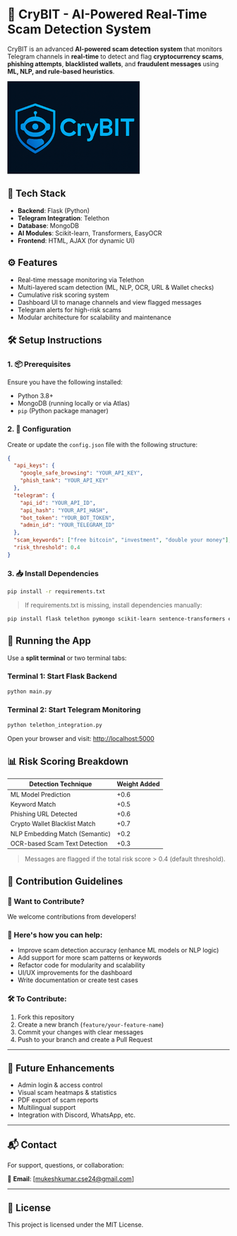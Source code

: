 # 🚨 CryBIT - AI-Powered Real-Time Scam Detection System

CryBIT is an advanced **AI-powered scam detection system** that monitors Telegram channels in **real-time** to detect and flag **cryptocurrency scams**, **phishing attempts**, **blacklisted wallets**, and **fraudulent messages** using **ML, NLP, and rule-based heuristics**.

<img src="logo.png" alt="Crybit logo" width="300"/>


## 🔧 Tech Stack

- **Backend**: Flask (Python)
- **Telegram Integration**: Telethon
- **Database**: MongoDB
- **AI Modules**: Scikit-learn, Transformers, EasyOCR
- **Frontend**: HTML, AJAX (for dynamic UI)


## ⚙️ Features

- Real-time message monitoring via Telethon
- Multi-layered scam detection (ML, NLP, OCR, URL & Wallet checks)
- Cumulative risk scoring system
- Dashboard UI to manage channels and view flagged messages
- Telegram alerts for high-risk scams
- Modular architecture for scalability and maintenance



## 🛠️ Setup Instructions

### 1. 📦 Prerequisites

Ensure you have the following installed:

- Python 3.8+
- MongoDB (running locally or via Atlas)
- `pip` (Python package manager)

### 2. 🔑 Configuration

Create or update the `config.json` file with the following structure:

```json
{
  "api_keys": {
    "google_safe_browsing": "YOUR_API_KEY",
    "phish_tank": "YOUR_API_KEY"
  },
  "telegram": {
    "api_id": "YOUR_API_ID",
    "api_hash": "YOUR_API_HASH",
    "bot_token": "YOUR_BOT_TOKEN",
    "admin_id": "YOUR_TELEGRAM_ID"
  },
  "scam_keywords": ["free bitcoin", "investment", "double your money"],
  "risk_threshold": 0.4
}
```


### 3. 📥 Install Dependencies

```bash
pip install -r requirements.txt

```

> If requirements.txt is missing, install dependencies manually:
> 

```bash
pip install flask telethon pymongo scikit-learn sentence-transformers easyocr

```

## 🚀 Running the App

Use a **split terminal** or two terminal tabs:

### Terminal 1: Start Flask Backend

```bash
python main.py

```

### Terminal 2: Start Telegram Monitoring

```bash
python telethon_integration.py

```

Open your browser and visit: [http://localhost:5000](http://localhost:5000/)


## 📊 Risk Scoring Breakdown

| Detection Technique | Weight Added |
| --- | --- |
| ML Model Prediction | +0.6 |
| Keyword Match | +0.5 |
| Phishing URL Detected | +0.6 |
| Crypto Wallet Blacklist Match | +0.7 |
| NLP Embedding Match (Semantic) | +0.2 |
| OCR-based Scam Text Detection | +0.3 |

> Messages are flagged if the total risk score > 0.4 (default threshold).
> 


## 🙌 Contribution Guidelines

### 🔧 Want to Contribute?

We welcome contributions from developers!

### 📌 Here's how you can help:

- Improve scam detection accuracy (enhance ML models or NLP logic)
- Add support for more scam patterns or keywords
- Refactor code for modularity and scalability
- UI/UX improvements for the dashboard
- Write documentation or create test cases

### 🛠️ To Contribute:

1. Fork this repository
2. Create a new branch (`feature/your-feature-name`)
3. Commit your changes with clear messages
4. Push to your branch and create a Pull Request

---

## 🧠 Future Enhancements

- Admin login & access control
- Visual scam heatmaps & statistics
- PDF export of scam reports
- Multilingual support
- Integration with Discord, WhatsApp, etc.

---

## 📬 Contact

For support, questions, or collaboration:

📧 **Email**: [mukeshkumar.cse24@gmail.com]

---

## 📄 License

This project is licensed under the MIT License.

